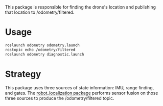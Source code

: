 This package is responsible for finding the drone's location and publishing
that location to /odometry/filtered.

# Usage

```sh
roslaunch odometry odometry.launch
rostopic echo /odometry/filtered
roslaunch odometry diagnostic.launch
```

# Strategy

This package uses three sources of state information: IMU, range finding, and gates.
The [robot_localization package](http://wiki.ros.org/robot_localization) performs
sensor fusion on those three sources to produce the /odometry/filtered topic.

